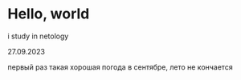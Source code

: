 
# Hello, world

i study in netology

27.09.2023

первый раз такая хорошая погода в сентябре, лето не кончается
